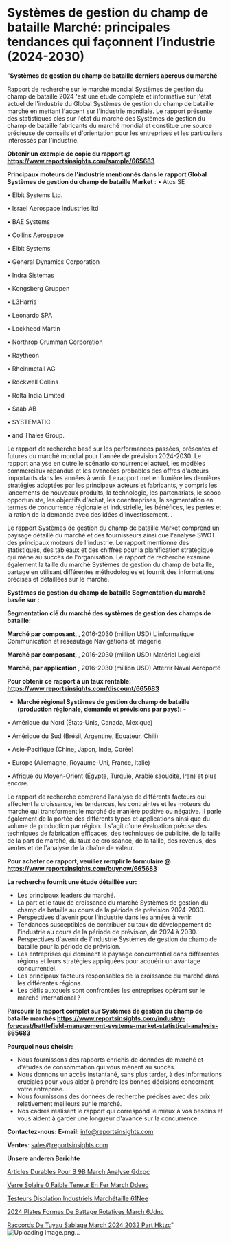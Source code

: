 # Systèmes de gestion du champ de bataille Marché: principales tendances qui façonnent l’industrie (2024-2030)

"<strong>Systèmes de gestion du champ de bataille derniers aperçus du marché</strong>

Rapport de recherche sur le marché mondial Systèmes de gestion du champ de bataille 2024 'est une étude complète et informative sur l'état actuel de l'industrie du Global Systèmes de gestion du champ de bataille marché en mettant l'accent sur l'industrie mondiale. Le rapport présente des statistiques clés sur l'état du marché des Systèmes de gestion du champ de bataille fabricants du marché mondial et constitue une source précieuse de conseils et d'orientation pour les entreprises et les particuliers intéressés par l'industrie.

<strong>Obtenir un exemple de copie du rapport @ <a href=https://www.reportsinsights.com/sample/665683>https://www.reportsinsights.com/sample/665683</a></strong>

<strong>Principaux moteurs de l'industrie mentionnés dans le rapport Global Systèmes de gestion du champ de bataille Market</strong> :
• Atos SE

• Elbit Systems Ltd.

• Israel Aerospace Industries ltd

• BAE Systems

• Collins Aerospace

• Elbit Systems

• General Dynamics Corporation

• Indra Sistemas

• Kongsberg Gruppen

• L3Harris

• Leonardo SPA

• Lockheed Martin

• Northrop Grumman Corporation

• Raytheon

• Rheinmetall AG

• Rockwell Collins

• Rolta India Limited

• Saab AB

• SYSTEMATIC

• and Thales Group.

Le rapport de recherche basé sur les performances passées, présentes et futures du marché mondial pour l'année de prévision 2024-2030. Le rapport analyse en outre le scénario concurrentiel actuel, les modèles commerciaux répandus et les avancées probables des offres d'acteurs importants dans les années à venir. Le rapport met en lumière les dernières stratégies adoptées par les principaux acteurs et fabricants, y compris les lancements de nouveaux produits, la technologie, les partenariats, le scoop opportuniste, les objectifs d'achat, les coentreprises, la segmentation en termes de concurrence régionale et industrielle, les bénéfices, les pertes et la ration de la demande avec des idées d'investissement. .

Le rapport Systèmes de gestion du champ de bataille Market comprend un paysage détaillé du marché et des fournisseurs ainsi que l'analyse SWOT des principaux moteurs de l'industrie. Le rapport mentionne des statistiques, des tableaux et des chiffres pour la planification stratégique qui mène au succès de l'organisation. Le rapport de recherche examine également la taille du marché Systèmes de gestion du champ de bataille, partage en utilisant différentes méthodologies et fournit des informations précises et détaillées sur le marché.

<strong>Systèmes de gestion du champ de bataille Segmentation du marché basée sur :</strong>

<strong> Segmentation clé du marché des systèmes de gestion des champs de bataille: </strong>

<strong> Marché par composant, </strong>, 2016-2030 (million USD)
L'informatique
Communication et réseautage
Navigations et imagerie

<strong> Marché par composant, </strong>, 2016-2030 (million USD)
Matériel
Logiciel

<strong> Marché, par application </strong>, 2016-2030 (million USD)
Atterrir
Naval
Aéroporté

<strong>Pour obtenir ce rapport à un taux rentable: <a href=https://www.reportsinsights.com/discount/665683>https://www.reportsinsights.com/discount/665683</a></strong>
<ul>
  <li><strong>Marché régional Systèmes de gestion du champ de bataille (production régionale, demande et prévisions par pays): -</strong></li>
</ul>
• Amérique du Nord (États-Unis, Canada, Mexique)

• Amérique du Sud (Brésil, Argentine, Equateur, Chili)

• Asie-Pacifique (Chine, Japon, Inde, Corée)

• Europe (Allemagne, Royaume-Uni, France, Italie)

• Afrique du Moyen-Orient (Égypte, Turquie, Arabie saoudite, Iran) et plus encore.

Le rapport de recherche comprend l’analyse de différents facteurs qui affectent la croissance, les tendances, les contraintes et les moteurs du marché qui transforment le marché de manière positive ou négative. Il parle également de la portée des différents types et applications ainsi que du volume de production par région. Il s'agit d'une évaluation précise des techniques de fabrication efficaces, des techniques de publicité, de la taille de la part de marché, du taux de croissance, de la taille, des revenus, des ventes et de l'analyse de la chaîne de valeur.

<strong>Pour acheter ce rapport, veuillez remplir le formulaire @   <a href=https://www.reportsinsights.com/buynow/665683>https://www.reportsinsights.com/buynow/665683</a></strong>

<strong>La recherche fournit une étude détaillée sur:</strong>
<ul>
  <li>Les principaux leaders du marché.</li>
  <li>La part et le taux de croissance du marché Systèmes de gestion du champ de bataille au cours de la période de prévision 2024-2030.</li>
  <li>Perspectives d'avenir pour l'industrie dans les années à venir.</li>
  <li>Tendances susceptibles de contribuer au taux de développement de l'industrie au cours de la période de prévision, de 2024 à 2030.</li>
  <li>Perspectives d'avenir de l'industrie Systèmes de gestion du champ de bataille pour la période de prévision.</li>
  <li>Les entreprises qui dominent le paysage concurrentiel dans différentes régions et leurs stratégies appliquées pour acquérir un avantage concurrentiel.</li>
  <li>Les principaux facteurs responsables de la croissance du marché dans les différentes régions.</li>
  <li>Les défis auxquels sont confrontées les entreprises opérant sur le marché international ?</li>
</ul>

<strong>Parcourir le rapport complet sur Systèmes de gestion du champ de bataille marchés <a href=https://www.reportsinsights.com/industry-forecast/battlefield-management-systems-market-statistical-analysis-665683>https://www.reportsinsights.com/industry-forecast/battlefield-management-systems-market-statistical-analysis-665683</a></strong>

<strong>Pourquoi nous choisir:</strong>
<ul>
  <li>Nous fournissons des rapports enrichis de données de marché et d'études de consommation qui vous mènent au succès.</li>
  <li>Nous donnons un accès instantané, sans plus tarder, à des informations cruciales pour vous aider à prendre les bonnes décisions concernant votre entreprise.</li>
  <li>Nous fournissons des données de recherche précises avec des prix relativement meilleurs sur le marché.</li>
  <li>Nos cadres réalisent le rapport qui correspond le mieux à vos besoins et vous aident à garder une longueur d'avance sur la concurrence.</li>
</ul>
<strong>Contactez-nous:
</strong><strong>E-mail:</strong> <a href=mailto:info@reportsinsights.com>info@reportsinsights.com</a>

<strong>Ventes</strong>: <a href=mailto:sales@reportsinsights.com>sales@reportsinsights.com</a>

<strong>Unsere anderen Berichte</strong>

<a href=https://www.linkedin.com/pulse/articles-durables-pour-b%C3%A9b%C3%A9-march%C3%A9-analyse-gdxpc/>Articles Durables Pour B 9B March Analyse Gdxpc</a>

<a href=https://www.linkedin.com/pulse/verre-solaire-%C3%A0-faible-teneur-en-fer-march%C3%A9-ddeec/>Verre Solaire  0 Faible Teneur En Fer March Ddeec</a>

<a href=https://www.linkedin.com/pulse/testeurs-disolation-industriels-marchétaille-61nee/>Testeurs Disolation Industriels Marchétaille 61Nee</a>

<a href=https://www.linkedin.com/pulse/2024-plates-formes-de-battage-rotatives-march%C3%A9-6jdnc/>2024 Plates Formes De Battage Rotatives March 6Jdnc</a>

<a href=https://www.linkedin.com/pulse/raccords-de-tuyau-sablage-march%C3%A9-2024-2032-part-hktzc/>Raccords De Tuyau Sablage March 2024 2032 Part Hktzc</a>"
![Uploading image.png…]()
